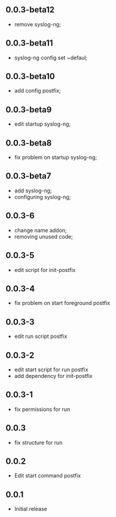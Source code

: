 <!-- https://developers.home-assistant.io/docs/add-ons/presentation#keeping-a-changelog -->

## 0.0.3-beta12

- remove syslog-ng; 

## 0.0.3-beta11

- syslog-ng config set ~defaul; 

## 0.0.3-beta10

- add config postfix; 

## 0.0.3-beta9

- edit startup syslog-ng; 

## 0.0.3-beta8

- fix problem on startup syslog-ng; 

## 0.0.3-beta7

- add syslog-ng;
- configuring syslog-ng; 

## 0.0.3-6

- change name addon;
- removing unused code; 

## 0.0.3-5

- edit script for init-postfix

## 0.0.3-4

- fix problem on start foreground postfix

## 0.0.3-3

- edit run script postfix

## 0.0.3-2

- edit start script for run postfix
- add dependency for init-postfix

## 0.0.3-1

- fix permissions for run

## 0.0.3

- fix structure for run

## 0.0.2

- Edit start command postfix

## 0.0.1

- Initial release